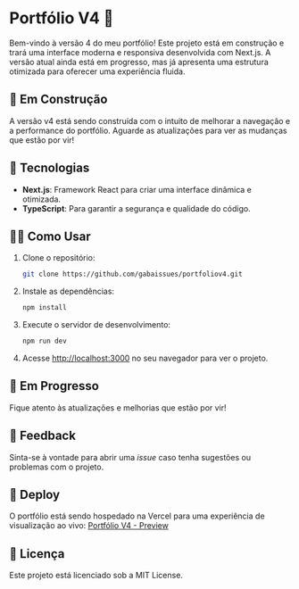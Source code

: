 
# Portfólio V4 🚀

Bem-vindo à versão 4 do meu portfólio! Este projeto está em construção e trará uma interface moderna e responsiva desenvolvida com Next.js. A versão atual ainda está em progresso, mas já apresenta uma estrutura otimizada para oferecer uma experiência fluida.

## 🚧 Em Construção
A versão v4 está sendo construída com o intuito de melhorar a navegação e a performance do portfólio. Aguarde as atualizações para ver as mudanças que estão por vir!

## 🚀 Tecnologias
- **Next.js**: Framework React para criar uma interface dinâmica e otimizada.
- **TypeScript**: Para garantir a segurança e qualidade do código.

## 🧑‍💻 Como Usar

1. Clone o repositório:

   ```bash
   git clone https://github.com/gabaissues/portfoliov4.git
   ```

2. Instale as dependências:

   ```bash
   npm install
   ```

3. Execute o servidor de desenvolvimento:

   ```bash
   npm run dev
   ```

4. Acesse [http://localhost:3000](http://localhost:3000) no seu navegador para ver o projeto.

## 🌟 Em Progresso
Fique atento às atualizações e melhorias que estão por vir!

## 💬 Feedback
Sinta-se à vontade para abrir uma *issue* caso tenha sugestões ou problemas com o projeto.

## 🔗 Deploy
O portfólio está sendo hospedado na Vercel para uma experiência de visualização ao vivo: [Portfólio V4 - Preview](https://portfoliov4-psi.vercel.app)

## 📝 Licença
Este projeto está licenciado sob a MIT License.
